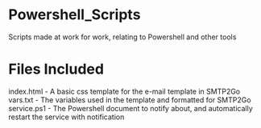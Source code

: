 # Powershell_Scripts
Scripts made at work for work, relating to Powershell and other tools

# Files Included
index.html - A basic css template for the e-mail template in SMTP2Go
vars.txt - The variables used in the template and formatted for SMTP2Go
service.ps1 - The Powershell document to notify about, and automatically restart the service with notification
